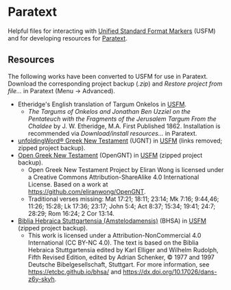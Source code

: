 # Paratext

Helpful files for interacting with [Unified Standard Format Markers](https://ubsicap.github.io/usfm/index.html) (USFM) and for developing resources for [Paratext](https://paratext.org/).

## Resources
The following works have been converted to USFM for use in Paratext. Download the corresponding project backup (*.zip*) and *Restore project from file...* in Paratext (Menu → Advanced). 
* Etheridge's English translation of Targum Onkelos in [USFM](https://github.com/drwwww/Paratext/tree/master/Resources/Targum%20Onkelos%20Etheridge).
  * *The Targums of Onkelos and Jonathan Ben Uzziel on the Pentateuch with the Fragments of the Jerusalem Targum From the Chaldee* by J. W. Etheridge, M.A. First Published 1862. Installation is recommended via *Download/install resources...* in Paratext. 
* [unfoldingWord® Greek New Testament](https://git.door43.org/unfoldingWord/el-x-koine_ugnt) (UGNT) in [USFM](https://github.com/drwwww/Paratext/tree/master/Resources/unfoldingWord%20Greek%20New%20Testament) (links removed; zipped project backup).
* [Open Greek New Testament](https://github.com/eliranwong/OpenGNT) (OpenGNT) in [USFM](https://github.com/drwwww/Paratext/tree/master/Resources/OpenGNT) (zipped project backup).
  * Open Greek New Testament Project by Eliran Wong is licensed under a Creative Commons Attribution-ShareAlike 4.0 International License. Based on a work at https://github.com/eliranwong/OpenGNT.
  * Traditional verses missing: Mat 17:21; 18:11; 23:14; Mk 7:16; 9:44,46; 11:26; 15:28; Lk 17:36; 23:17; John 5:4; Act 8:37; 15:34; 19:41; 24:7; 28:29; Rom 16:24; 2 Cor 13:14.
* [Biblia Hebraica Stuttgartensia (Amstelodamensis)](https://etcbc.github.io/bhsa/) (BHSA) in [USFM](https://github.com/drwwww/Paratext/tree/master/Resources/BHSA) (zipped project backup).
  * This work is licensed under a Attribution-NonCommercial 4.0 International (CC BY-NC 4.0). The text is based on the Biblia Hebraica Stuttgartensia edited by Karl Elliger and Wilhelm Rudolph, Fifth Revised Edition, edited by Adrian Schenker, © 1977 and 1997 Deutsche Bibelgesellschaft, Stuttgart. For more information, see https://etcbc.github.io/bhsa/ and https://dx.doi.org/10.17026/dans-z6y-skyh.
